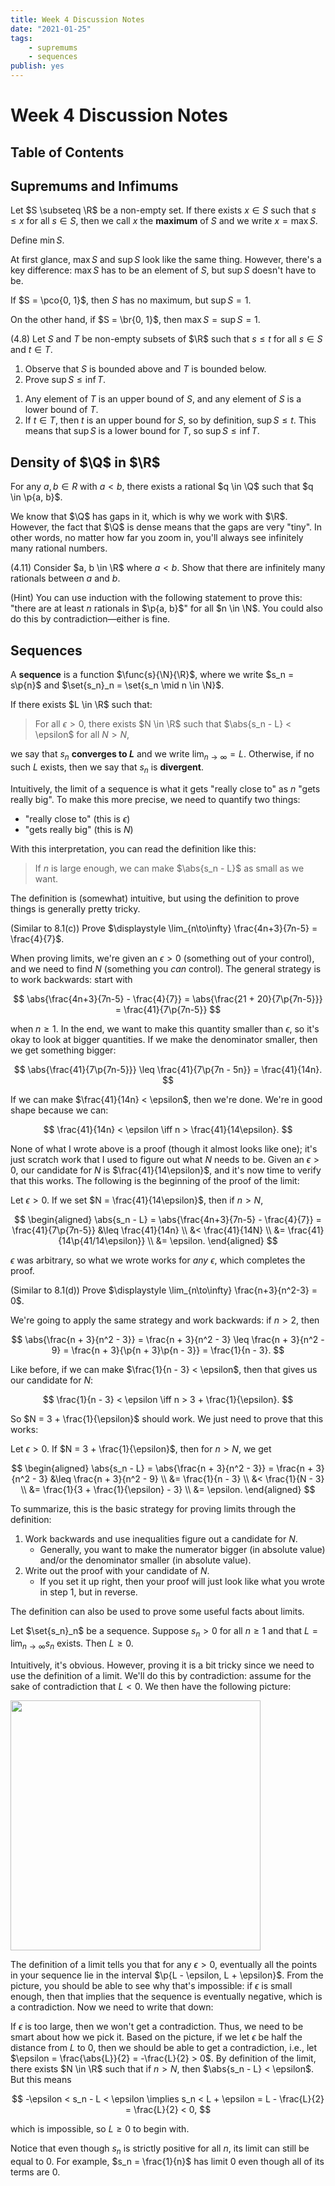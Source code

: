 ```yaml
---
title: Week 4 Discussion Notes
date: "2021-01-25"
tags:
    - supremums
    - sequences
publish: yes
---
```


# Week 4 Discussion Notes

## Table of Contents

## Supremums and Infimums

<definition>

Let $S \subseteq \R$ be a non-empty set. If there exists $x \in S$ such that $s \leq x$ for all $s \in S$, then we call $x$ the **maximum** of $S$ and we write $x = \max{S}$.

</definition>

<exercise>

Define $\min{S}$.

</exercise>

At first glance, $\max{S}$ and $\sup{S}$ look like the same thing. However, there's a key difference: $\max{S}$ has to be an element of $S$, but $\sup{S}$ doesn't have to be.

<example>

If $S = \pco{0, 1}$, then $S$ has no maximum, but $\sup{S} = 1$.

On the other hand, if $S = \br{0, 1}$, then $\max{S} = \sup{S} = 1$.

</example>

<example>

(4.8) Let $S$ and $T$ be non-empty subsets of $\R$ such that $s \leq t$ for all $s \in S$ and $t \in T$.

1. Observe that $S$ is bounded above and $T$ is bounded below.
2. Prove $\sup{S} \leq \inf{T}$.

</example>

<solution>

1. Any element of $T$ is an upper bound of $S$, and any element of $S$ is a lower bound of $T$.
2. If $t \in T$, then $t$ is an upper bound for $S$, so by definition, $\sup{S} \leq t$. This means that $\sup{S}$ is a lower bound for $T$, so $\sup{S} \leq \inf{T}$.

</solution>

## Density of $\Q$ in $\R$

<theorem>

For any $a, b \in R$ with $a < b$, there exists a rational $q \in \Q$ such that $q \in \p{a, b}$.

</theorem>

We know that $\Q$ has gaps in it, which is why we work with $\R$. However, the fact that $\Q$ is dense means that the gaps are very "tiny". In other words, no matter how far you zoom in, you'll always see infinitely many rational numbers.

<example>

(4.11) Consider $a, b \in \R$ where $a < b$. Show that there are infinitely many rationals between $a$ and $b$.

</example>

<solution>

(Hint) You can use induction with the following statement to prove this: "there are at least $n$ rationals in $\p{a, b}$" for all $n \in \N$. You could also do this by contradiction—either is fine.

</solution>

## Sequences

<definition id="sequence">

A **sequence** is a function $\func{s}{\N}{\R}$, where we write $s_n = s\p{n}$ and $\set{s_n}_n = \set{s_n \mid n \in \N}$.

If there exists $L \in \R$ such that:

> For all $\epsilon > 0$, there exists $N \in \R$ such that $\abs{s_n - L} < \epsilon$ for all $N > N$,

we say that $s_n$ **converges to $L$** and we write $\displaystyle \lim_{n\to\infty} = L$. Otherwise, if no such $L$ exists, then we say that $s_n$ is **divergent**.

</definition>

Intuitively, the limit of a sequence is what it gets "really close to" as $n$ "gets really big". To make this more precise, we need to quantify two things:

-   "really close to" (this is $\epsilon$)
-   "gets really big" (this is $N$)

With this interpretation, you can read the definition like this:

> If $n$ is large enough, we can make $\abs{s_n - L}$ as small as we want.

The definition is (somewhat) intuitive, but using the definition to prove things is generally pretty tricky.

<example>

(Similar to 8.1(c)) Prove $\displaystyle \lim_{n\to\infty} \frac{4n+3}{7n-5} = \frac{4}{7}$.

</example>

<solution>

When proving limits, we're given an $\epsilon > 0$ (something out of your control), and we need to find $N$ (something you _can_ control). The general strategy is to work backwards: start with

$$
\abs{\frac{4n+3}{7n-5} - \frac{4}{7}}
    = \abs{\frac{21 + 20}{7\p{7n-5}}}
    = \frac{41}{7\p{7n-5}}
$$

when $n \geq 1$. In the end, we want to make this quantity smaller than $\epsilon$, so it's okay to look at bigger quantities. If we make the denominator smaller, then we get something bigger:

$$
\abs{\frac{41}{7\p{7n-5}}}
    \leq \frac{41}{7\p{7n - 5n}}
    = \frac{41}{14n}.
$$

If we can make $\frac{41}{14n} < \epsilon$, then we're done. We're in good shape because we can:

$$
\frac{41}{14n} < \epsilon
\iff n > \frac{41}{14\epsilon}.
$$

None of what I wrote above is a proof (though it almost looks like one); it's just scratch work that I used to figure out what $N$ needs to be. Given an $\epsilon > 0$, our candidate for $N$ is $\frac{41}{14\epsilon}$, and it's now time to verify that this works. The following is the beginning of the proof of the limit:

Let $\epsilon > 0$. If we set $N = \frac{41}{14\epsilon}$, then if $n > N$,

$$
\begin{aligned}
    \abs{s_n - L}
         = \abs{\frac{4n+3}{7n-5} - \frac{4}{7}}
         = \frac{41}{7\p{7n-5}}
        &\leq \frac{41}{14n} \\
        &< \frac{41}{14N} \\
        &= \frac{41}{14\p{41/14\epsilon}} \\
        &= \epsilon.
\end{aligned}
$$

$\epsilon$ was arbitrary, so what we wrote works for _any_ $\epsilon$, which completes the proof.

</solution>

<example>

(Similar to 8.1(d)) Prove $\displaystyle \lim_{n\to\infty} \frac{n+3}{n^2-3} = 0$.

</example>

<solution>

We're going to apply the same strategy and work backwards: if $n > 2$, then

$$
\abs{\frac{n + 3}{n^2 - 3}}
= \frac{n + 3}{n^2 - 3}
\leq \frac{n + 3}{n^2 - 9}
= \frac{n + 3}{\p{n + 3}\p{n - 3}}
= \frac{1}{n - 3}.
$$

Like before, if we can make $\frac{1}{n - 3} < \epsilon$, then that gives us our candidate for $N$:

$$
\frac{1}{n - 3} < \epsilon
\iff n > 3 + \frac{1}{\epsilon}.
$$

So $N = 3 + \frac{1}{\epsilon}$ should work. We just need to prove that this works:

Let $\epsilon > 0$. If $N = 3 + \frac{1}{\epsilon}$, then for $n > N$, we get

$$
\begin{aligned}
    \abs{s_n - L}
         = \abs{\frac{n + 3}{n^2 - 3}}
         = \frac{n + 3}{n^2 - 3}
        &\leq \frac{n + 3}{n^2 - 9} \\
        &= \frac{1}{n - 3} \\
        &< \frac{1}{N - 3} \\
        &= \frac{1}{3 + \frac{1}{\epsilon} - 3} \\
        &= \epsilon.
\end{aligned}
$$

</solution>

To summarize, this is the basic strategy for proving limits through the definition:

1. Work backwards and use inequalities figure out a candidate for $N$.
    - Generally, you want to make the numerator bigger (in absolute value) and/or the denominator smaller (in absolute value).
2. Write out the proof with your candidate of $N$.
    - If you set it up right, then your proof will just look like what you wrote in step 1, but in reverse.

The definition can also be used to prove some useful facts about limits.

<proposition>

Let $\set{s_n}_n$ be a sequence. Suppose $s_n > 0$ for all $n \geq 1$ and that $L = \lim_{n\to\infty} s_n$ exists. Then $L \geq 0$.

</proposition>

<proof>

Intuitively, it's obvious. However, proving it is a bit tricky since we need to use the definition of a limit. We'll do this by contradiction: assume for the sake of contradiction that $L < 0$. We then have the following picture:

<img src="{{ assetsFolder }}/images/limit-closure.png" width=400px>

The definition of a limit tells you that for any $\epsilon > 0$, eventually all the points in your sequence lie in the interval $\p{L - \epsilon, L + \epsilon}$. From the picture, you should be able to see why that's impossible: if $\epsilon$ is small enough, then that implies that the sequence is eventually negative, which is a contradiction. Now we need to write that down:

If $\epsilon$ is too large, then we won't get a contradiction. Thus, we need to be smart about how we pick it. Based on the picture, if we let $\epsilon$ be half the distance from $L$ to $0$, then we should be able to get a contradiction, i.e., let $\epsilon = \frac{\abs{L}}{2} = -\frac{L}{2} > 0$. By definition of the limit, there exists $N \in \R$ such that if $n > N$, then $\abs{s_n - L} < \epsilon$. But this means

$$
-\epsilon < s_n - L < \epsilon
\implies s_n < L + \epsilon = L - \frac{L}{2} = \frac{L}{2} < 0,
$$

which is impossible, so $L \geq 0$ to begin with.

</proof>

<remark>

Notice that even though $s_n$ is strictly positive for all $n$, its limit can still be equal to $0$. For example, $s_n = \frac{1}{n}$ has limit $0$ even though all of its terms are $0$.

</remark>
